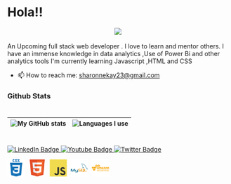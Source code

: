 
# Hola!!
<div id="header" align="center">
  <img src="https://media1.giphy.com/media/emGDBYPZ2mVrsS1biZ/giphy.gif?cid=ecf05e4779iar1zprdn9x5enc53j3d9cort9qs30gajx67er&rid=giphy.gif&ct=s" width="300"/>
</div>

An Upcoming full stack web developer . I love to learn and mentor others. 
I have an immense knowledge in data analytics ,Use of Power Bi and other analytics tools
I'm currently learning Javascript ,HTML and CSS 

- 📫 How to reach me: sharonnekay23@gmail.com

### Github Stats
#


![My GitHub stats](https://github-readme-stats.vercel.app/api?username=SharonneKemboi&theme=tokyonight&&count_private=true&show_icons=true)   	|  ![Languages I use](https://github-readme-stats.vercel.app/api/top-langs/?username=SharonneKemboi&layout=compact&count_private=true&show_icons=true&langs_count=10&theme=tokyonight)  	|
|---	|---	|
#


<div id="badges">
  <a href="https://www.linkedin.com/in/sharonne-vanessa-kemboi-a118bb135/">
    <img src="https://img.shields.io/badge/LinkedIn-blue?style=for-the-badge&logo=linkedin&logoColor=white" alt="LinkedIn Badge"/>
  </a>
  <a href="https://www.youtube.com/channel/UC1ERYdAvQ35dcXkYZm6Fu3w">
    <img src="https://img.shields.io/badge/YouTube-red?style=for-the-badge&logo=youtube&logoColor=white" alt="Youtube Badge"/>
  </a>
  <a href="https://twitter.com/sharonne_kemboi">
    <img src="https://img.shields.io/badge/Twitter-blue?style=for-the-badge&logo=twitter&logoColor=white" alt="Twitter Badge"/>
  </a>
</div>


<div>
  
  <img src="https://github.com/devicons/devicon/blob/master/icons/css3/css3-plain-wordmark.svg"  title="CSS3" alt="CSS" width="40" height="40"/>&nbsp;
  <img src="https://github.com/devicons/devicon/blob/master/icons/html5/html5-original.svg" title="HTML5" alt="HTML" width="40" height="40"/>&nbsp;
  <img src="https://github.com/devicons/devicon/blob/master/icons/javascript/javascript-original.svg" title="JavaScript" alt="JavaScript" width="40" height="40"/>&nbsp;
  <img src="https://github.com/devicons/devicon/blob/master/icons/mysql/mysql-original-wordmark.svg" title="MySQL"  alt="MySQL" width="40" height="40"/>&nbsp;
  <img src="https://github.com/devicons/devicon/blob/master/icons/amazonwebservices/amazonwebservices-plain-wordmark.svg" title="AWS" alt="AWS" width="40" height="40"/>&nbsp;
</div>
